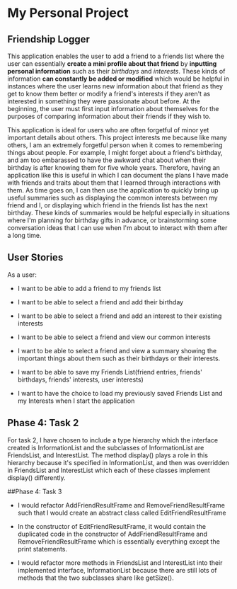 # My Personal Project

## Friendship Logger

This application enables the user to add a friend to a 
friends list where the user can essentially **create a mini profile about that friend** by **inputting personal information** such as
their *birthdays* and *interests*. These kinds of information **can constantly be added or modified** which would be helpful
in instances where the user learns new information about that friend as they get to know them better or modify a friend's interests if they
 aren't as interested in something they were passionate about before. At the beginning, the user must first input information about themselves for the purposes of comparing information
 about their friends if they wish to.

This application is ideal for users who are often 
forgetful of minor yet important details about others. 
This project interests me because like many 
others, I am an extremely forgetful person when 
it comes to remembering things about people. For example, I might forget about a friend's 
birthday, and am too embarassed to have the awkward chat about when their birthday is after knowing them for five whole years.
Therefore, having an application like this is useful in which I can document the plans I have made with friends and traits about them that I learned through interactions with them.
 As time goes on, I can then use the application to quickly bring up useful summaries such as displaying the common interests between my friend and I, 
or displaying which friend in the friends list has the next birthday. These kinds of summaries would be 
helpful especially in situations where I'm planning for birthday gifts in advance, or
 brainstorming some conversation ideas that I can use when I'm about to interact with them after a long time. 
 
 ## User Stories
 
 As a user:
 - I want to be able to add a friend to my friends list
 - I want to be able to select a friend and add their birthday
 - I want to be able to select a friend and add an interest to their existing interests
 - I want to be able to select a friend and view our common interests
 - I want to be able to select a friend and view a summary showing the important things about them such as their birthdays or
 their interests.
 
 - I want to be able to save my Friends List(friend entries, friends' birthdays, friends' interests, user interests) 
 - I want to have the choice to load my previously saved Friends List and my Interests when I start the application
 
 ## Phase 4: Task 2
 
 For task 2, I have chosen to include a type hierarchy which the interface created is InformationList and the subclasses
 of InformationList are FriendsList, and InterestList. The method display() plays a role in this hierarchy because it's specified in InformationList, and then 
 was overridden in FriendsList and InterestList which each of these classes implement display() differently.
 
 
 ##Phase 4: Task 3
 
- I would refactor AddFriendResultFrame and RemoveFriendResultFrame such that I would create an abstract class called 
EditFriendResultFrame
- In the constructor of EditFriendResultFrame, it would contain the duplicated code in the constructor of 
AddFriendResultFrame and RemoveFriendResultFrame which is essentially everything except the print statements.

- I would refactor more methods in FriendsList and InterestList into their implemented interface, InformationList because 
there are still lots of methods that the two subclasses share like getSize().
    